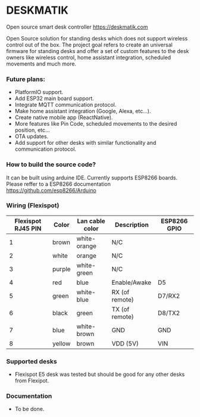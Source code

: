 # DESKMATIK
Open source smart desk controller https://deskmatik.com

Open Source solution for standing desks which does not support wireless control out of the box. The project goal refers to create an universal firmware for standing desks and offer a set of custom features to the desk owners like wireless control, home assistant integration, scheduled movements and much more.

### Future plans:
- PlatformIO support.
- Add ESP32 main board support.
- Integrate MQTT communication protocol.
- Make home assistant integration (Google, Alexa, etc...).
- Create native mobile app (ReactNative).
- More features like Pin Code, scheduled movements to the desired position, etc...
- OTA updates.
- Add support for other desks with similar functionality and communication protocol.

### How to build the source code?
It can be built using arduine IDE. Currently supports ESP8266 boards.
Please reffer to a ESP8266 documentation https://github.com/esp8266/Arduino

### Wiring (Flexispot)
| Flexispot RJ45 PIN | Color  | Lan cable color | Description                                                     |ESP8266 GPIO|
|--------------------|--------|-----------------|-----------------------------------------------------------------|------------|
| 1                  | brown  | white-orange    | N/C                                                             |            |
| 2                  | white  | orange          | N/C                                                             |            |
| 3                  | purple | white-green     | N/C                                                             |            |
| 4                  | red    | blue            | Enable/Awake                                                    |D5          |
| 5                  | green  | white-blue      | RX (of remote)                                                  |D7/RX2      |
| 6                  | black  | green           | TX (of remote)                                                  |D8/TX2      |
| 7                  | blue   | white-brown     | GND                                                             |GND         |
| 8                  | yellow | brown           | VDD (5V)                                                        |VIN         |

### Supported desks
- Flexispot E5 desk was tested but should be good for any other desks from Flexipot.

### Documentation
- To be done.


